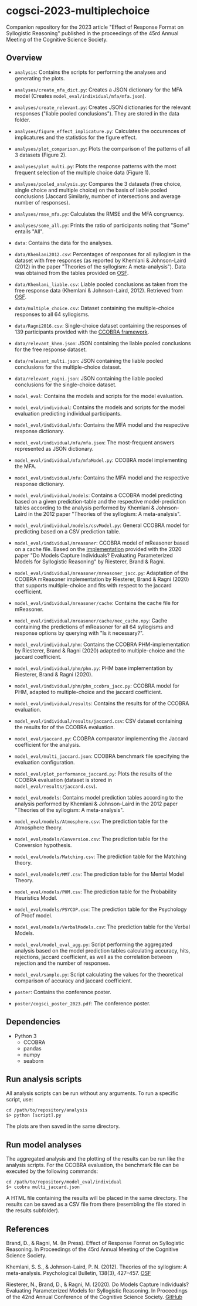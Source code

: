 # cogsci-2023-multiplechoice
Companion repository for the 2023 article "Effect of Response Format on Syllogistic Reasoning" published in the proceedings of the 45rd Annual Meeting of the Cognitive Science Society.

## Overview

- `analysis`: Contains the scripts for performing the analyses and generating the plots.
- `analyses/create_mfa_dict.py`: Creates a JSON dictionary for the MFA model (Creates `model_eval/individual/mfa/mfa.json`).
- `analyses/create_relevant.py`: Creates JSON dictionaries for the relevant responses ("liable pooled conclusions"). They are stored in the data folder.
- `analyses/figure_effect_implicature.py`: Calculates the occurences of implicatures and the statistics for the figure effect.
- `analyses/plot_comparison.py`: Plots the comparison of the patterns of all 3 datasets (Figure 2).
- `analyses/plot_multi.py`: Plots the response patterns with the most frequent selection of the multiple choice data (Figure 1).
- `analyses/pooled_analysis.py`: Compares the 3 datasets (free choice, single choice and multiple choice) on the basis of liable pooled conclusions (Jaccard Similariy, number of intersections and average number of responses).
- `analyses/rmse_mfa.py`: Calculates the RMSE and the MFA congruency.
- `analyses/some_all.py`: Prints the ratio of participants noting that "Some" entails "All".

- `data`: Contains the data for the analyses.
- `data/Khemlani2012.csv`: Percentages of responses for all syllogism in the dataset with free responses (as reported by Khemlani & Johnson-Laird (2012) in the paper "Theories of the syllogism: A meta-analysis"). Data was obtained from the tables provided on [OSF](https://osf.io/rwyk5/ ).
- `data/Khemlani_liable.csv`: Liable pooled conclusions as taken from the free response data (Khemlani & Johnson-Laird, 2012). Retrieved from [OSF](https://osf.io/rwyk5/ ).
- `data/multiple_choice.csv`: Dataset containing the multiple-choice responses to all 64 syllogisms.
- `data/Ragni2016.csv`: Single-choice dataset containing the responses of 139 participants provided with the [CCOBRA framework](https://github.com/CognitiveComputationLab/ccobra ).
- `data/relevant_khem.json`: JSON containing the liable pooled conclusions for the free response dataset.
- `data/relevant_multi.json`: JSON containing the liable pooled conclusions for the multiple-choice dataset.
- `data/relevant_ragni.json`: JSON containing the liable pooled conclusions for the single-choice dataset.

- `model_eval`: Contains the models and scripts for the model evaluation.
- `model_eval/individual`: Contains the models and scripts for the model evaluation predicting individual participants.
- `model_eval/individual/mfa`: Contains the MFA model and the respective response dictionary.
- `model_eval/individual/mfa/mfa.json`: The most-frequent answers represented as JSON dictionary.
- `model_eval/individual/mfa/mfaModel.py`: CCOBRA model implementing the MFA.
- `model_eval/individual/mfa`: Contains the MFA model and the respective response dictionary.
- `model_eval/individual/models`: Contains a CCOBRA model predicting based on a given prediction-table and the respective model-prediction tables according to the analysis performed by Khemlani & Johnson-Laird in the 2012 paper "Theories of the syllogism: A meta-analysis".
- `model_eval/individual/models/csvModel.py`: General CCOBRA model for predicting based on a CSV prediction table.
- `model_eval/individual/mreasoner`: CCOBRA model of mReasoner based on a cache file. Based on the [implementation](https://github.com/nriesterer/cogsci-individualization ) provided with the 2020 paper "Do Models Capture Individuals? Evaluating Parameterized Models for Syllogistic Reasoning" by Riesterer, Brand & Ragni.
- `model_eval/individual/mreasoner/mreasoner_jacc.py`: Adaptation of the CCOBRA mReasoner implementation by Riesterer, Brand & Ragni (2020) that supports multiple-choice and fits with respect to the jaccard coefficient.
- `model_eval/individual/mreasoner/cache`: Contains the cache file for mReasoner.
- `model_eval/individual/mreasoner/cache/nec_cache.npy`: Cache containing the predictions of mReasoner for all 64 syllogisms and response options by querying with "Is it necessary?".
- `model_eval/individual/phm`: Contains the CCOBRA PHM-implementation by Riesterer, Brand & Ragni (2020) adapted to multiple-choice and the jaccard coefficient.
- `model_eval/individual/phm/phm.py`: PHM base implementation by Riesterer, Brand & Ragni (2020).
- `model_eval/individual/phm/phm_ccobra_jacc.py`: CCOBRA model for PHM, adapted to multiple-choice and the jaccard coefficient.
- `model_eval/individual/results`: Contains the results for of the CCOBRA evaluation.
- `model_eval/individual/results/jaccard.csv`: CSV dataset containing the results for of the CCOBRA evaluation.
- `model_eval/jaccard.py`: CCOBRA comparator implementing the Jaccard coefficient for the analysis.
- `model_eval/multi_jaccard.json`: CCOBRA benchmark file specifying the evaluation configuration.
- `model_eval/plot_performance_jaccard.py`: Plots the results of the CCOBRA evaluation (dataset is stored in `model_eval/results/jaccard.csv`).
- `model_eval/models`: Contains model prediction tables according to the analysis performed by Khemlani & Johnson-Laird in the 2012 paper "Theories of the syllogism: A meta-analysis".
- `model_eval/models/Atmosphere.csv`: The prediction table for the Atmosphere theory.
- `model_eval/models/Conversion.csv`: The prediction table for the Conversion hypothesis.
- `model_eval/models/Matching.csv`: The prediction table for the Matching theory.
- `model_eval/models/MMT.csv`: The prediction table for the Mental Model Theory.
- `model_eval/models/PHM.csv`: The prediction table for the Probability Heuristics Model.
- `model_eval/models/PSYCOP.csv`: The prediction table for the Psychology of Proof model.
- `model_eval/models/VerbalModels.csv`: The prediction table for the Verbal Models.
- `model_eval/model_eval_agg.py`: Script performing the aggregated analysis based on the model prediction tables calculating accuracy, hits, rejections, jaccard coefficient, as well as the correlation between rejection and the number of responses.
- `model_eval/sample.py`: Script calculating the values for the theoretical comparison of accuracy and jaccard coefficient.
- `poster`: Contains the conference poster.
- `poster/cogsci_poster_2023.pdf`: The conference poster.

## Dependencies

- Python 3
    - CCOBRA
    - pandas
    - numpy
    - seaborn

## Run analysis scripts

All analysis scripts can be run without any arguments. To run a specific script, use:

```
cd /path/to/repository/analysis
$> python [script].py
```

The plots are then saved in the same directory.

## Run model analyses

The aggregated analysis and the plotting of the results can be run like the analysis scripts.
For the CCOBRA evaluation, the benchmark file can be executed by the following commands:

```
cd /path/to/repository/model_eval/individual
$> ccobra multi_jaccard.json
```

A HTML file containing the results will be placed in the same directory. The results can be saved as a CSV file from there (resembling the file stored in the results subfolder).

## References
Brand, D., & Ragni, M. (In Press). Effect of Response Format on Syllogistic Reasoning. In Proceedings of the 45rd Annual Meeting of the Cognitive Science Society.

Khemlani, S. S., & Johnson-Laird, P. N. (2012). Theories of the syllogism: A meta-analysis. Psychological Bulletin, 138(3), 427–457. [OSF](https://osf.io/rwyk5/ )

Riesterer, N., Brand, D., & Ragni, M. (2020). Do Models Capture Individuals? Evaluating Parameterized Models for Syllogistic Reasoning. In Proceedings of the 42nd Annual Conference of the Cognitive Science Society. [GitHub](https://github.com/nriesterer/cogsci-individualization )

